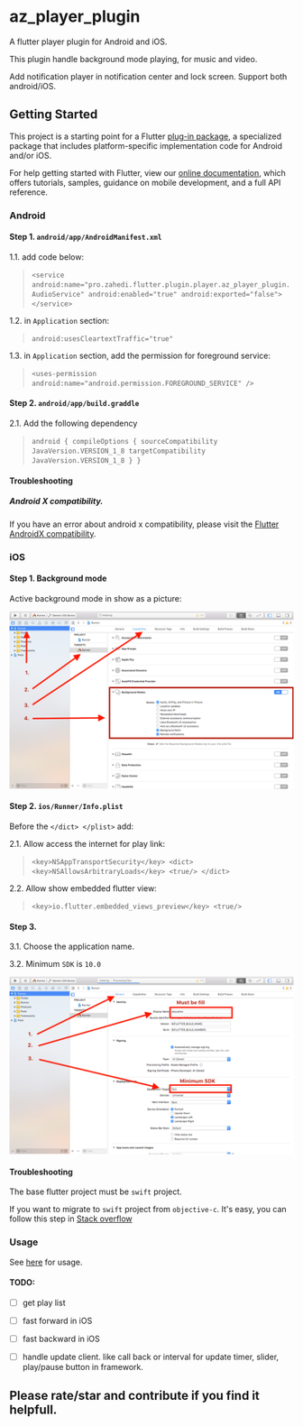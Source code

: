# az_player_plugin

A flutter player plugin for Android and iOS.

This plugin handle background mode playing, for music and video.

Add notification player in notification center and lock screen. Support both android/iOS.

## Getting Started

This project is a starting point for a Flutter
[plug-in package](https://flutter.dev/developing-packages/),
a specialized package that includes platform-specific implementation code for
Android and/or iOS.

For help getting started with Flutter, view our 
[online documentation](https://flutter.dev/docs), which offers tutorials, 
samples, guidance on mobile development, and a full API reference.


### Android

#### Step 1. `android/app/AndroidManifest.xml`


1.1. add code below:

> `<service android:name="pro.zahedi.flutter.plugin.player.az_player_plugin.AudioService"
     android:enabled="true"
     android:exported="false">
 </service>`
 
1.2. in `Application` section:

> `android:usesCleartextTraffic="true"`

1.3. in `Application` section, add the permission for foreground service:

> `<uses-permission android:name="android.permission.FOREGROUND_SERVICE" />`

#### Step 2. `android/app/build.graddle`

2.1. Add the following dependency

> `android { compileOptions {
                    sourceCompatibility JavaVersion.VERSION_1_8
                    targetCompatibility JavaVersion.VERSION_1_8
                }
        }`

#### Troubleshooting        
##### Android X compatibility. 

If you have an error about android x compatibility, please visit the [Flutter AndroidX compatibility](https://flutter.dev/docs/development/packages-and-plugins/androidx-compatibility). 

### iOS

#### Step 1. Background mode

Active background mode in show as a picture:

![background mode](ios/Readme/1.png)

#### Step 2. `ios/Runner/Info.plist`

Before the `</dict>
            </plist>` add:
            
2.1. Allow access the internet for play link:

> `
<key>NSAppTransportSecurity</key>
      <dict>
        <key>NSAllowsArbitraryLoads</key>
        <true/>
      </dict>
      `
      
2.2. Allow show embedded flutter view:

> `
<key>io.flutter.embedded_views_preview</key>
        <true/>
        `
        
#### Step 3. 

3.1. Choose the application name.

3.2. Minimum `SDK` is `10.0` 

![minimum sdk](ios/Readme/2.png)

#### Troubleshooting

The base flutter project must be `swift` project.

If you want to migrate to `swift` project from `objective-c`. It's easy, you can follow this step in [Stack overflow](https://stackoverflow.com/questions/58231734/flutter-migrate-objective-c-project-to-swift-project-error-when-use-swift-plugi/58231735#58231735)

### Usage

See [here](example/README.md) for usage.

#### TODO:

- [ ] get play list

- [ ] fast forward in iOS

- [ ] fast backward in iOS

- [ ] handle update client. like call back or interval for update timer, slider, play/pause button in framework.

## Please rate/star and contribute if you find it helpfull.